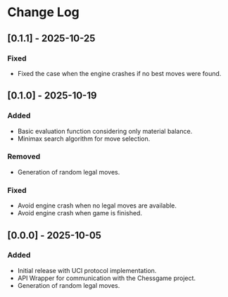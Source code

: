 # Change Log


## [0.1.1] - 2025-10-25

### Fixed

- Fixed the case when the engine crashes if no best moves were found.


## [0.1.0] - 2025-10-19

### Added

- Basic evaluation function considering only material balance.
- Minimax search algorithm for move selection.

### Removed

- Generation of random legal moves.

### Fixed

- Avoid engine crash when no legal moves are available.
- Avoid engine crash when game is finished.


## [0.0.0] - 2025-10-05

### Added

- Initial release with UCI protocol implementation.
- API Wrapper for communication with the Chessgame project.
- Generation of random legal moves.